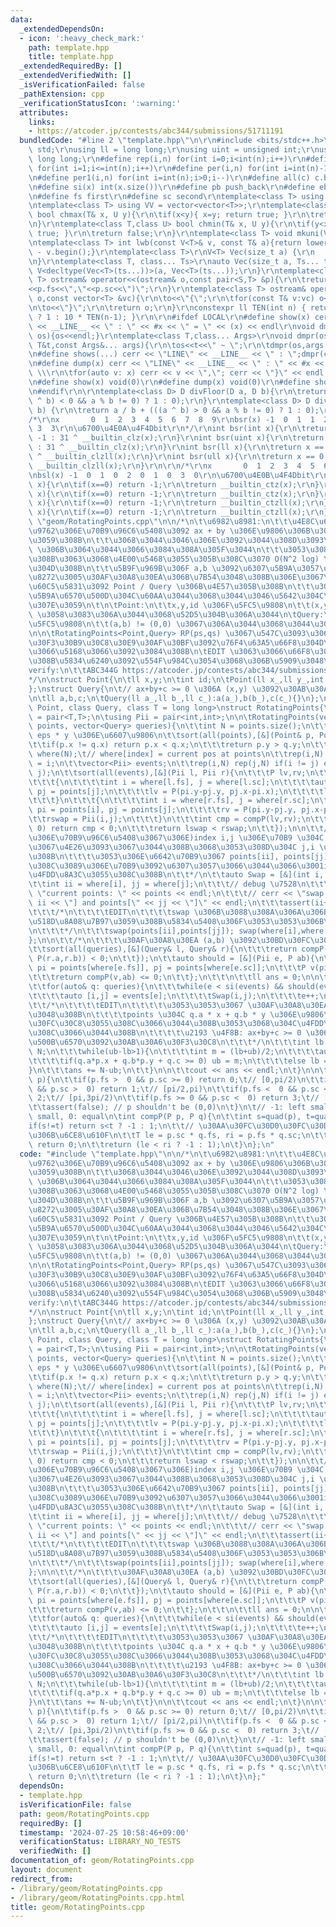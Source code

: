 ```yaml
---
data:
  _extendedDependsOn:
  - icon: ':heavy_check_mark:'
    path: template.hpp
    title: template.hpp
  _extendedRequiredBy: []
  _extendedVerifiedWith: []
  _isVerificationFailed: false
  _pathExtension: cpp
  _verificationStatusIcon: ':warning:'
  attributes:
    links:
    - https://atcoder.jp/contests/abc344/submissions/51711191
  bundledCode: "#line 2 \"template.hpp\"\n\r\n#include <bits/stdc++.h>\r\nusing namespace\
    \ std;\r\nusing ll = long long;\r\nusing uint = unsigned int;\r\nusing ull = unsigned\
    \ long long;\r\n#define rep(i,n) for(int i=0;i<int(n);i++)\r\n#define rep1(i,n)\
    \ for(int i=1;i<=int(n);i++)\r\n#define per(i,n) for(int i=int(n)-1;i>=0;i--)\r\
    \n#define per1(i,n) for(int i=int(n);i>0;i--)\r\n#define all(c) c.begin(),c.end()\r\
    \n#define si(x) int(x.size())\r\n#define pb push_back\r\n#define eb emplace_back\r\
    \n#define fs first\r\n#define sc second\r\ntemplate<class T> using V = vector<T>;\r\
    \ntemplate<class T> using VV = vector<vector<T>>;\r\ntemplate<class T,class U>\
    \ bool chmax(T& x, U y){\r\n\tif(x<y){ x=y; return true; }\r\n\treturn false;\r\
    \n}\r\ntemplate<class T,class U> bool chmin(T& x, U y){\r\n\tif(y<x){ x=y; return\
    \ true; }\r\n\treturn false;\r\n}\r\ntemplate<class T> void mkuni(V<T>& v){sort(all(v));v.erase(unique(all(v)),v.end());}\r\
    \ntemplate<class T> int lwb(const V<T>& v, const T& a){return lower_bound(all(v),a)\
    \ - v.begin();}\r\ntemplate<class T>\r\nV<T> Vec(size_t a) {\r\n    return V<T>(a);\r\
    \n}\r\ntemplate<class T, class... Ts>\r\nauto Vec(size_t a, Ts... ts) {\r\n  return\
    \ V<decltype(Vec<T>(ts...))>(a, Vec<T>(ts...));\r\n}\r\ntemplate<class S,class\
    \ T> ostream& operator<<(ostream& o,const pair<S,T> &p){\r\n\treturn o<<\"(\"\
    <<p.fs<<\",\"<<p.sc<<\")\";\r\n}\r\ntemplate<class T> ostream& operator<<(ostream&\
    \ o,const vector<T> &vc){\r\n\to<<\"{\";\r\n\tfor(const T& v:vc) o<<v<<\",\";\r\
    \n\to<<\"}\";\r\n\treturn o;\r\n}\r\nconstexpr ll TEN(int n) { return (n == 0)\
    \ ? 1 : 10 * TEN(n-1); }\r\n\r\n#ifdef LOCAL\r\n#define show(x) cerr << \"LINE\"\
    \ << __LINE__ << \" : \" << #x << \" = \" << (x) << endl\r\nvoid dmpr(ostream&\
    \ os){os<<endl;}\r\ntemplate<class T,class... Args>\r\nvoid dmpr(ostream&os,const\
    \ T&t,const Args&... args){\r\n\tos<<t<<\" ~ \";\r\n\tdmpr(os,args...);\r\n}\r\
    \n#define shows(...) cerr << \"LINE\" << __LINE__ << \" : \";dmpr(cerr,##__VA_ARGS__)\r\
    \n#define dump(x) cerr << \"LINE\" << __LINE__ << \" : \" << #x << \" = {\"; \
    \ \\\r\n\tfor(auto v: x) cerr << v << \",\"; cerr << \"}\" << endl;\r\n#else\r\
    \n#define show(x) void(0)\r\n#define dump(x) void(0)\r\n#define shows(...) void(0)\r\
    \n#endif\r\n\r\ntemplate<class D> D divFloor(D a, D b){\r\n\treturn a / b - (((a\
    \ ^ b) < 0 && a % b != 0) ? 1 : 0);\r\n}\r\ntemplate<class D> D divCeil(D a, D\
    \ b) {\r\n\treturn a / b + (((a ^ b) > 0 && a % b != 0) ? 1 : 0);\r\n}\r\n\r\n\
    /*\r\nx       0  1  2  3  4  5  6  7  8  9\r\nbsr(x) -1  0  1  1  2  2  2  2 \
    \ 3  3\r\n\u6700\u4E0A\u4F4Dbit\r\n*/\r\nint bsr(int x){\r\n\treturn x == 0 ?\
    \ -1 : 31 ^ __builtin_clz(x);\r\n}\r\nint bsr(uint x){\r\n\treturn x == 0 ? -1\
    \ : 31 ^ __builtin_clz(x);\r\n}\r\nint bsr(ll x){\r\n\treturn x == 0 ? -1 : 63\
    \ ^ __builtin_clzll(x);\r\n}\r\nint bsr(ull x){\r\n\treturn x == 0 ? -1 : 63 ^\
    \ __builtin_clzll(x);\r\n}\r\n\r\n/*\r\nx       0  1  2  3  4  5  6  7  8  9\r\
    \nbsl(x) -1  0  1  0  2  0  1  0  3  0\r\n\u6700\u4E0B\u4F4Dbit\r\n*/\r\nint bsl(int\
    \ x){\r\n\tif(x==0) return -1;\r\n\treturn __builtin_ctz(x);\r\n}\r\nint bsl(uint\
    \ x){\r\n\tif(x==0) return -1;\r\n\treturn __builtin_ctz(x);\r\n}\r\nint bsl(ll\
    \ x){\r\n\tif(x==0) return -1;\r\n\treturn __builtin_ctzll(x);\r\n}\r\nint bsl(ull\
    \ x){\r\n\tif(x==0) return -1;\r\n\treturn __builtin_ctzll(x);\r\n}\r\n#line 2\
    \ \"geom/RotatingPoints.cpp\"\n\n/*\n\t\u6982\u8981:\n\t\t\u4E8C\u6B21\u5143\u5E73\
    \u9762\u306E\u70B9\u96C6\u5408\u3092 ax + by \u306E\u9806\u306B\u30BD\u30FC\u30C8\
    \u3059\u308B\n\t\t\u3068\u3044\u3046\u306E\u3092\u3044\u308D\u3093\u306A (a,b)\
    \ \u306B\u3064\u3044\u3066\u3084\u308A\u305F\u3044\n\t\t\u3053\u308C\u306F\u3050\
    \u308B\u3063\u3068\u4E00\u5468\u3055\u305B\u308C\u3070 O(N^2 log) \u3067\u3067\
    \u304D\u308B\n\t\t\u5B9F\u969B\u306F a,b \u3092\u6307\u5B9A\u3057\u305F\u4E0A\u3067\
    \u8272\u3005\u30AF\u30A8\u30EA\u306B\u7B54\u3048\u308B\u306E\u3067\u305D\u306E\
    \u60C5\u5831\u3092 Point / Query \u306B\u4E57\u305B\u308B\n\t\t\u304B\u306A\u308A\
    \u5B9A\u6570\u500D\u304C\u60AA\u3044\u3068\u3044\u3046\u5642\u304C\u3042\u308A\
    \u307E\u3059\n\t\n\tPoint:\n\t\tx,y,id \u306F\u5FC5\u9808\n\t\t(x,y) \u306F distinct\
    \ \u3058\u3083\u306A\u3044\u3068\u52D5\u304B\u306A\u3044\n\tQuery:\n\t\ta,b \u306F\
    \u5FC5\u9808\n\t\t(a,b) != (0,0) \u3067\u306A\u3044\u3068\u3044\u3051\u306A\u3044\
    \n\n\tRotatingPoints<Point,Query> RP(ps,qs) \u3067\u547C\u3093\u3067\u3001\u30B3\
    \u30F3\u30B9\u30C8\u30E9\u30AF\u30BF\u3092\u76F4\u63A5\u66F8\u304D\u63DB\u3048\
    \u3066\u5168\u3066\u3092\u3084\u308B\n\tEDIT \u3063\u3066\u66F8\u3044\u3066\u3042\
    \u308B\u5834\u6240\u3092\u554F\u984C\u3054\u3068\u306B\u5909\u3048\u308B\n\n\t\
    verify:\n\t\tABC344G https://atcoder.jp/contests/abc344/submissions/51711191\n\
    */\n\nstruct Point{\n\tll x,y;\n\tint id;\n\tPoint(ll x_,ll y_,int id_):x(x_),y(y_),id(id_){}\n\
    };\nstruct Query{\n\t// ax+by+c >= 0 \u306A (x,y) \u3092\u30AB\u30A6\u30F3\u30C8\
    \n\tll a,b,c;\n\tQuery(ll a_,ll b_,ll c_):a(a_),b(b_),c(c_){}\n};\n\n\ntemplate<class\
    \ Point, class Query, class T = long long>\nstruct RotatingPoints{\n\tusing P\
    \ = pair<T,T>;\n\tusing Pii = pair<int,int>;\n\n\tRotatingPoints(vector<Point>\
    \ points, vector<Query> queries){\n\t\tint N = points.size();\n\t\t// 1 * x -\
    \ eps * y \u306E\u6607\u9806\n\t\tsort(all(points),[&](Point& p, Point& q){\n\t\
    \t\tif(p.x != q.x) return p.x < q.x;\n\t\t\treturn p.y > q.y;\n\t\t});\n\t\tV<int>\
    \ where(N);\t// where[index] = current pos at points\n\t\trep(i,N) where[points[i].id]\
    \ = i;\n\t\tvector<Pii> events;\n\t\trep(i,N) rep(j,N) if(i != j) events.eb(i,\
    \ j);\n\t\tsort(all(events),[&](Pii l, Pii r){\n\t\t\tP lv,rv;\n\t\t\tPii lswap,rswap;\n\
    \t\t\t{\n\t\t\t\tint i = where[l.fs], j = where[l.sc];\n\t\t\t\tauto& pi = points[i],\
    \ pj = points[j];\n\t\t\t\tlv = P(pi.y-pj.y, pj.x-pi.x);\n\t\t\t\tlswap = Pii(i,j);\n\
    \t\t\t}\n\t\t\t{\n\t\t\t\tint i = where[r.fs], j = where[r.sc];\n\t\t\t\tauto&\
    \ pi = points[i], pj = points[j];\n\t\t\t\trv = P(pi.y-pj.y, pj.x-pi.x);\n\t\t\
    \t\trswap = Pii(i,j);\n\t\t\t}\n\t\t\tint cmp = compP(lv,rv);\n\t\t\tif(cmp !=\
    \ 0) return cmp < 0;\n\t\t\treturn lswap < rswap;\n\t\t});\n\n\t\t/*\n\t\t\t(\u5143\
    \u306E\u70B9\u96C6\u5408\u3067\u306E)index i,j \u306E\u70B9 \u304C i,j \u306E\u9806\
    \u3067\u4E26\u3093\u3067\u3044\u308B\u3068\u3053\u308D\u304C j,i \u306B\u5909\u308F\
    \u308B\n\t\t\t\u3053\u306E\u6642\u70B9\u3067 points[ii], points[jj] \u304C\u3053\
    \u308C\u3089\u306E\u70B9\u3092\u6307\u3057\u3066\u3044\u3066\u3001ii+1 == jj \u304C\
    \u4FDD\u8A3C\u3055\u308C\u308B\n\t\t*/\n\t\tauto Swap = [&](int i, int j){\n\t\
    \t\tint ii = where[i], jj = where[j];\n\t\t\t// debug \u7528\n\t\t\t// cerr <<\
    \ \"current points: \" << points << endl;\n\t\t\t// cerr << \"swap points[\" <<\
    \ ii << \"] and points[\" << jj << \"]\" << endl;\n\t\t\tassert(ii+1 == jj);\n\
    \t\t\t/*\n\t\t\t\tEDIT\n\t\t\t\tswap \u306B\u3088\u308A\u306A\u306B\u304B\u3092\
    \u518D\u8A08\u7B97\u3059\u308B\u5834\u5408\u306F\u3053\u3053\u306B\u66F8\u304F\
    \n\t\t\t*/\n\t\t\tswap(points[ii],points[jj]); swap(where[i],where[j]);\n\t\t\
    };\n\n\t\t/*\n\t\t\t\u30AF\u30A8\u30EA (a,b) \u3092\u30BD\u30FC\u30C8\n\t\t*/\n\
    \t\tsort(all(queries),[&](Query& l, Query& r){\n\t\t\treturn compP(P(l.a,l.b),\
    \ P(r.a,r.b)) < 0;\n\t\t});\n\t\tauto should = [&](Pii e, P ab){\n\t\t\tPoint&\
    \ pi = points[where[e.fs]], pj = points[where[e.sc]];\n\t\t\tP v(pi.y-pj.y, pj.x-pi.x);\n\
    \t\t\treturn compP(v,ab) <= 0;\n\t\t};\n\t\t\n\t\tll ans = 0;\n\n\t\tint e = 0;\n\
    \t\tfor(auto& q: queries){\n\t\t\twhile(e < si(events) && should(events[e],P(q.a,q.b))){\n\
    \t\t\t\tauto [i,j] = events[e];\n\t\t\t\tSwap(i,j);\n\t\t\t\te++;\n\t\t\t}\n\t\
    \t\t/*\n\t\t\t\tEDIT\n\t\t\t\t\u3053\u3053\u3067 \u30AF\u30A8\u30EA q \u306B\u7B54\
    \u3048\u308B\n\t\t\t\tpoints \u304C q.a * x + q.b * y \u306E\u9806\u306B\u30BD\
    \u30FC\u30C8\u3055\u308C\u3066\u3044\u308B\u3053\u3068\u304C\u4FDD\u8A3C\u3055\
    \u308C\u3066\u3044\u308B\n\t\t\t\t\u2193 \u4F8B: ax+by+c >= 0 \u306A (x,y) \u306E\
    \u500B\u6570\u3092\u30AB\u30A6\u30F3\u30C8\n\t\t\t*/\n\t\t\tint lb = -1, ub =\
    \ N;\n\t\t\twhile(ub-lb>1){\n\t\t\t\tint m = (lb+ub)/2;\n\t\t\t\tauto& p = points[m];\n\
    \t\t\t\tif(q.a*p.x + q.b*p.y + q.c >= 0) ub = m;\n\t\t\t\telse lb = m;\n\t\t\t\
    }\n\t\t\tans += N-ub;\n\t\t}\n\n\t\tcout << ans << endl;\n\t}\n\n\tint quad(P\
    \ p){\n\t\tif(p.fs >  0 && p.sc >= 0) return 0;\t// [0,pi/2)\n\t\tif(p.fs <= 0\
    \ && p.sc >  0) return 1;\t// [pi/2,pi)\n\t\tif(p.fs <  0 && p.sc <= 0) return\
    \ 2;\t// [pi,3pi/2)\n\t\tif(p.fs >= 0 && p.sc <  0) return 3;\t// [3pi/2,2pi)\n\
    \t\tassert(false); // p shouldn't be (0,0)\n\t}\n\t// -1: left small, 1: right\
    \ small, 0: equal\n\tint compP(P p, P q){\n\t\tint s=quad(p), t=quad(q);\n\t\t\
    if(s!=t) return s<t ? -1 : 1;\n\t\t// \u30AA\u30FC\u30D0\u30FC\u30D5\u30ED\u30FC\
    \u306B\u6CE8\u610F\n\t\tT le = p.sc * q.fs, ri = p.fs * q.sc;\n\t\tif(le == ri)\
    \ return 0;\n\t\treturn (le < ri ? -1 : 1);\n\t}\n};\n"
  code: "#include \"template.hpp\"\n\n/*\n\t\u6982\u8981:\n\t\t\u4E8C\u6B21\u5143\u5E73\
    \u9762\u306E\u70B9\u96C6\u5408\u3092 ax + by \u306E\u9806\u306B\u30BD\u30FC\u30C8\
    \u3059\u308B\n\t\t\u3068\u3044\u3046\u306E\u3092\u3044\u308D\u3093\u306A (a,b)\
    \ \u306B\u3064\u3044\u3066\u3084\u308A\u305F\u3044\n\t\t\u3053\u308C\u306F\u3050\
    \u308B\u3063\u3068\u4E00\u5468\u3055\u305B\u308C\u3070 O(N^2 log) \u3067\u3067\
    \u304D\u308B\n\t\t\u5B9F\u969B\u306F a,b \u3092\u6307\u5B9A\u3057\u305F\u4E0A\u3067\
    \u8272\u3005\u30AF\u30A8\u30EA\u306B\u7B54\u3048\u308B\u306E\u3067\u305D\u306E\
    \u60C5\u5831\u3092 Point / Query \u306B\u4E57\u305B\u308B\n\t\t\u304B\u306A\u308A\
    \u5B9A\u6570\u500D\u304C\u60AA\u3044\u3068\u3044\u3046\u5642\u304C\u3042\u308A\
    \u307E\u3059\n\t\n\tPoint:\n\t\tx,y,id \u306F\u5FC5\u9808\n\t\t(x,y) \u306F distinct\
    \ \u3058\u3083\u306A\u3044\u3068\u52D5\u304B\u306A\u3044\n\tQuery:\n\t\ta,b \u306F\
    \u5FC5\u9808\n\t\t(a,b) != (0,0) \u3067\u306A\u3044\u3068\u3044\u3051\u306A\u3044\
    \n\n\tRotatingPoints<Point,Query> RP(ps,qs) \u3067\u547C\u3093\u3067\u3001\u30B3\
    \u30F3\u30B9\u30C8\u30E9\u30AF\u30BF\u3092\u76F4\u63A5\u66F8\u304D\u63DB\u3048\
    \u3066\u5168\u3066\u3092\u3084\u308B\n\tEDIT \u3063\u3066\u66F8\u3044\u3066\u3042\
    \u308B\u5834\u6240\u3092\u554F\u984C\u3054\u3068\u306B\u5909\u3048\u308B\n\n\t\
    verify:\n\t\tABC344G https://atcoder.jp/contests/abc344/submissions/51711191\n\
    */\n\nstruct Point{\n\tll x,y;\n\tint id;\n\tPoint(ll x_,ll y_,int id_):x(x_),y(y_),id(id_){}\n\
    };\nstruct Query{\n\t// ax+by+c >= 0 \u306A (x,y) \u3092\u30AB\u30A6\u30F3\u30C8\
    \n\tll a,b,c;\n\tQuery(ll a_,ll b_,ll c_):a(a_),b(b_),c(c_){}\n};\n\n\ntemplate<class\
    \ Point, class Query, class T = long long>\nstruct RotatingPoints{\n\tusing P\
    \ = pair<T,T>;\n\tusing Pii = pair<int,int>;\n\n\tRotatingPoints(vector<Point>\
    \ points, vector<Query> queries){\n\t\tint N = points.size();\n\t\t// 1 * x -\
    \ eps * y \u306E\u6607\u9806\n\t\tsort(all(points),[&](Point& p, Point& q){\n\t\
    \t\tif(p.x != q.x) return p.x < q.x;\n\t\t\treturn p.y > q.y;\n\t\t});\n\t\tV<int>\
    \ where(N);\t// where[index] = current pos at points\n\t\trep(i,N) where[points[i].id]\
    \ = i;\n\t\tvector<Pii> events;\n\t\trep(i,N) rep(j,N) if(i != j) events.eb(i,\
    \ j);\n\t\tsort(all(events),[&](Pii l, Pii r){\n\t\t\tP lv,rv;\n\t\t\tPii lswap,rswap;\n\
    \t\t\t{\n\t\t\t\tint i = where[l.fs], j = where[l.sc];\n\t\t\t\tauto& pi = points[i],\
    \ pj = points[j];\n\t\t\t\tlv = P(pi.y-pj.y, pj.x-pi.x);\n\t\t\t\tlswap = Pii(i,j);\n\
    \t\t\t}\n\t\t\t{\n\t\t\t\tint i = where[r.fs], j = where[r.sc];\n\t\t\t\tauto&\
    \ pi = points[i], pj = points[j];\n\t\t\t\trv = P(pi.y-pj.y, pj.x-pi.x);\n\t\t\
    \t\trswap = Pii(i,j);\n\t\t\t}\n\t\t\tint cmp = compP(lv,rv);\n\t\t\tif(cmp !=\
    \ 0) return cmp < 0;\n\t\t\treturn lswap < rswap;\n\t\t});\n\n\t\t/*\n\t\t\t(\u5143\
    \u306E\u70B9\u96C6\u5408\u3067\u306E)index i,j \u306E\u70B9 \u304C i,j \u306E\u9806\
    \u3067\u4E26\u3093\u3067\u3044\u308B\u3068\u3053\u308D\u304C j,i \u306B\u5909\u308F\
    \u308B\n\t\t\t\u3053\u306E\u6642\u70B9\u3067 points[ii], points[jj] \u304C\u3053\
    \u308C\u3089\u306E\u70B9\u3092\u6307\u3057\u3066\u3044\u3066\u3001ii+1 == jj \u304C\
    \u4FDD\u8A3C\u3055\u308C\u308B\n\t\t*/\n\t\tauto Swap = [&](int i, int j){\n\t\
    \t\tint ii = where[i], jj = where[j];\n\t\t\t// debug \u7528\n\t\t\t// cerr <<\
    \ \"current points: \" << points << endl;\n\t\t\t// cerr << \"swap points[\" <<\
    \ ii << \"] and points[\" << jj << \"]\" << endl;\n\t\t\tassert(ii+1 == jj);\n\
    \t\t\t/*\n\t\t\t\tEDIT\n\t\t\t\tswap \u306B\u3088\u308A\u306A\u306B\u304B\u3092\
    \u518D\u8A08\u7B97\u3059\u308B\u5834\u5408\u306F\u3053\u3053\u306B\u66F8\u304F\
    \n\t\t\t*/\n\t\t\tswap(points[ii],points[jj]); swap(where[i],where[j]);\n\t\t\
    };\n\n\t\t/*\n\t\t\t\u30AF\u30A8\u30EA (a,b) \u3092\u30BD\u30FC\u30C8\n\t\t*/\n\
    \t\tsort(all(queries),[&](Query& l, Query& r){\n\t\t\treturn compP(P(l.a,l.b),\
    \ P(r.a,r.b)) < 0;\n\t\t});\n\t\tauto should = [&](Pii e, P ab){\n\t\t\tPoint&\
    \ pi = points[where[e.fs]], pj = points[where[e.sc]];\n\t\t\tP v(pi.y-pj.y, pj.x-pi.x);\n\
    \t\t\treturn compP(v,ab) <= 0;\n\t\t};\n\t\t\n\t\tll ans = 0;\n\n\t\tint e = 0;\n\
    \t\tfor(auto& q: queries){\n\t\t\twhile(e < si(events) && should(events[e],P(q.a,q.b))){\n\
    \t\t\t\tauto [i,j] = events[e];\n\t\t\t\tSwap(i,j);\n\t\t\t\te++;\n\t\t\t}\n\t\
    \t\t/*\n\t\t\t\tEDIT\n\t\t\t\t\u3053\u3053\u3067 \u30AF\u30A8\u30EA q \u306B\u7B54\
    \u3048\u308B\n\t\t\t\tpoints \u304C q.a * x + q.b * y \u306E\u9806\u306B\u30BD\
    \u30FC\u30C8\u3055\u308C\u3066\u3044\u308B\u3053\u3068\u304C\u4FDD\u8A3C\u3055\
    \u308C\u3066\u3044\u308B\n\t\t\t\t\u2193 \u4F8B: ax+by+c >= 0 \u306A (x,y) \u306E\
    \u500B\u6570\u3092\u30AB\u30A6\u30F3\u30C8\n\t\t\t*/\n\t\t\tint lb = -1, ub =\
    \ N;\n\t\t\twhile(ub-lb>1){\n\t\t\t\tint m = (lb+ub)/2;\n\t\t\t\tauto& p = points[m];\n\
    \t\t\t\tif(q.a*p.x + q.b*p.y + q.c >= 0) ub = m;\n\t\t\t\telse lb = m;\n\t\t\t\
    }\n\t\t\tans += N-ub;\n\t\t}\n\n\t\tcout << ans << endl;\n\t}\n\n\tint quad(P\
    \ p){\n\t\tif(p.fs >  0 && p.sc >= 0) return 0;\t// [0,pi/2)\n\t\tif(p.fs <= 0\
    \ && p.sc >  0) return 1;\t// [pi/2,pi)\n\t\tif(p.fs <  0 && p.sc <= 0) return\
    \ 2;\t// [pi,3pi/2)\n\t\tif(p.fs >= 0 && p.sc <  0) return 3;\t// [3pi/2,2pi)\n\
    \t\tassert(false); // p shouldn't be (0,0)\n\t}\n\t// -1: left small, 1: right\
    \ small, 0: equal\n\tint compP(P p, P q){\n\t\tint s=quad(p), t=quad(q);\n\t\t\
    if(s!=t) return s<t ? -1 : 1;\n\t\t// \u30AA\u30FC\u30D0\u30FC\u30D5\u30ED\u30FC\
    \u306B\u6CE8\u610F\n\t\tT le = p.sc * q.fs, ri = p.fs * q.sc;\n\t\tif(le == ri)\
    \ return 0;\n\t\treturn (le < ri ? -1 : 1);\n\t}\n};"
  dependsOn:
  - template.hpp
  isVerificationFile: false
  path: geom/RotatingPoints.cpp
  requiredBy: []
  timestamp: '2024-07-25 10:58:46+09:00'
  verificationStatus: LIBRARY_NO_TESTS
  verifiedWith: []
documentation_of: geom/RotatingPoints.cpp
layout: document
redirect_from:
- /library/geom/RotatingPoints.cpp
- /library/geom/RotatingPoints.cpp.html
title: geom/RotatingPoints.cpp
---
```


